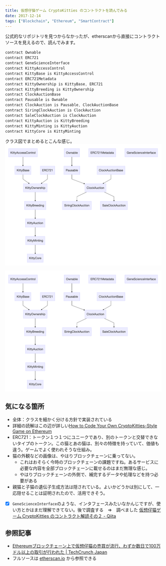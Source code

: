 ```yaml
---
title: 仮想仔猫ゲーム CryptoKitties のコントラクトを読んでみる
date: 2017-12-14
tags: ["Blockchain", "Ethereum", "SmartContract"]
---
```


公式的なリポジトリを見つからなかったが、etherscanから直接にコントラクトソースを見えるので、読んでみます。

```javascript
contract Ownable
contract ERC721
contract GeneScienceInterface
contract KittyAccessControl 
contract KittyBase is KittyAccessControl
contract ERC721Metadata 
contract KittyOwnership is KittyBase, ERC721
contract KittyBreeding is KittyOwnership
contract ClockAuctionBase 
contract Pausable is Ownable 
contract ClockAuction is Pausable, ClockAuctionBase
contract SiringClockAuction is ClockAuction
contract SaleClockAuction is ClockAuction 
contract KittyAuction is KittyBreeding
contract KittyMinting is KittyAuction
contract KittyCore is KittyMinting
```
クラス図でまとめるとこんな感じ。
![image0.png](image0.png)

![image1.png](image1.png)



<!--truncate-->

## 気になる箇所
- 全体：クラスを細かく分ける方針で実装されている
- 詳細の読解はこの辺が詳しい[How to Code Your Own CryptoKitties-Style Game on Ethereum](https://medium.com/loom-network/how-to-code-your-own-cryptokitties-style-game-on-ethereum-7c8ac86a4eb3)
- ERC721：トークン１つ１つにユニークであり、別のトークンと交替できないタイプのトークン。この猫とあの猫は、別々の特徴を持っていて、価値も違う。ゲームでよく使われそうな仕組み。
- 猫の外観などの画像は、やはりブロックチェーンに乗ってない。
    - これはおそらく今時のブロックチェーンの課題ですね。あるサービスに必要な内容を全部ブロックチェーンに載せるのはまだ無理な感じ。
    - やはりブロックチェーンの外側で、補完するデータや処理などを持つ必要がある
- 親猫と子猫の遺伝子生成方法は隠されている。よいかどうかは別にして、一応隠せることは証明されたので、活用できそう。
- [x] `GeneScienceInterface`のような、インタフェースみたいなかんじですが、使い方とかはまだ理解できてない。後で調査する　⇒　調べました [仮想仔猫ゲーム CryptoKitties のコントラクト解読その２ - Qiita](https://qiita.com/blueplanet/items/e257450834a5a32f0f10) 


## 参照記事
- [Ethereumブロックチェーン上で仮想仔猫の売買が流行、わずか数日で100万ドル以上の取引が行われた | TechCrunch Japan](http://jp.techcrunch.com/2017/12/04/2017-12-03-people-have-spent-over-1m-buying-virtual-cats-on-the-ethereum-blockchain/)
- フルソースは [etherscan.io](https://etherscan.io/address/0x06012c8cf97bead5deae237070f9587f8e7a266d#code) から参照できる
